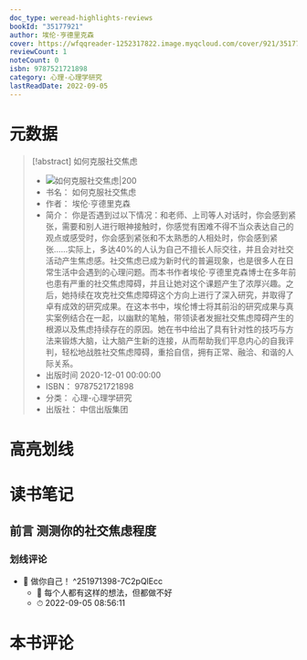 ```yaml
---
doc_type: weread-highlights-reviews
bookId: "35177921"
author: 埃伦·亨德里克森
cover: https://wfqqreader-1252317822.image.myqcloud.com/cover/921/35177921/t7_35177921.jpg
reviewCount: 1
noteCount: 0
isbn: 9787521721898
category: 心理-心理学研究
lastReadDate: 2022-09-05
---
```

# 元数据
> [!abstract] 如何克服社交焦虑
> - ![ 如何克服社交焦虑|200](https://wfqqreader-1252317822.image.myqcloud.com/cover/921/35177921/t7_35177921.jpg)
> - 书名： 如何克服社交焦虑
> - 作者： 埃伦·亨德里克森
> - 简介： 你是否遇到过以下情况：和老师、上司等人对话时，你会感到紧张，需要和别人进行眼神接触时，你感觉有困难不得不当众表达自己的观点或感受时，你会感到紧张和不太熟悉的人相处时，你会感到紧张……实际上，多达40%的人认为自己不擅长人际交往，并且会对社交活动产生焦虑感。社交焦虑已成为新时代的普遍现象，也是很多人在日常生活中会遇到的心理问题。而本书作者埃伦·亨德里克森博士在多年前也患有严重的社交焦虑障碍，并且让她对这个课题产生了浓厚兴趣。之后，她持续在攻克社交焦虑障碍这个方向上进行了深入研究，并取得了卓有成效的研究成果。在这本书中，埃伦博士将其前沿的研究成果与真实案例结合在一起，以幽默的笔触，带领读者发掘社交焦虑障碍产生的根源以及焦虑持续存在的原因。她在书中给出了具有针对性的技巧与方法来锻炼大脑，让大脑产生新的连接，从而帮助我们平息内心的自我评判，轻松地战胜社交焦虑障碍，重拾自信，拥有正常、融洽、和谐的人际关系。
> - 出版时间 2020-12-01 00:00:00
> - ISBN： 9787521721898
> - 分类： 心理-心理学研究
> - 出版社： 中信出版集团

# 高亮划线

# 读书笔记

## 前言 测测你的社交焦虑程度

### 划线评论
- 📌 做你自己！  ^251971398-7C2pQlEcc
    - 💭 每个人都有这样的想法，但都做不好
    - ⏱ 2022-09-05 08:56:11
   
# 本书评论
